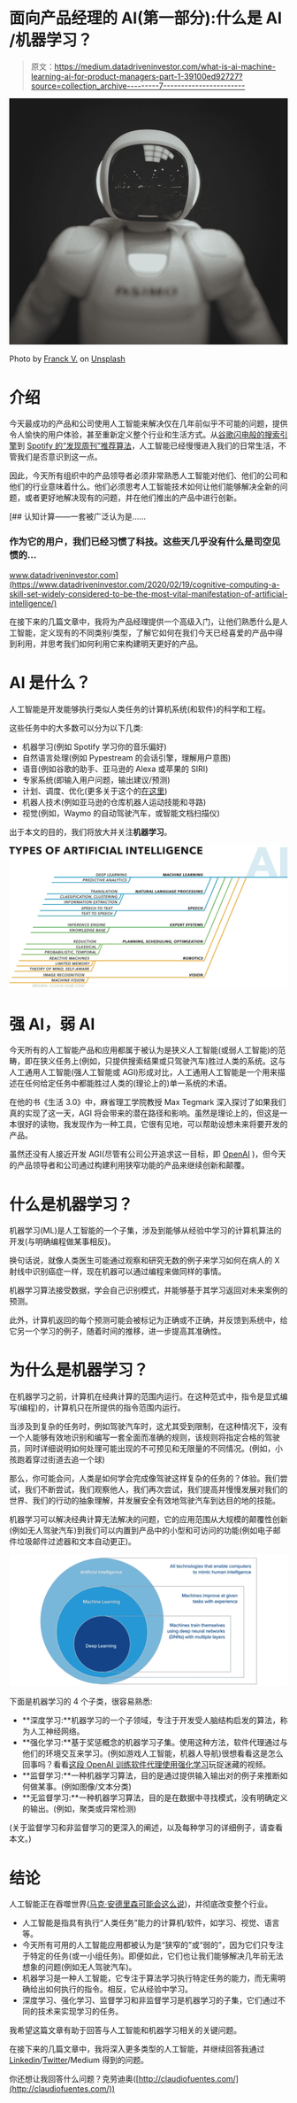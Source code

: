 # 面向产品经理的 AI(第一部分):什么是 AI /机器学习？

> 原文：<https://medium.datadriveninvestor.com/what-is-ai-machine-learning-ai-for-product-managers-part-1-39100ed92727?source=collection_archive---------7----------------------->

![](img/976e90b49812b3e266182288fdd8cd23.png)

Photo by [Franck V.](https://unsplash.com/@franckinjapan?utm_source=medium&utm_medium=referral) on [Unsplash](https://unsplash.com?utm_source=medium&utm_medium=referral)

# 介绍

今天最成功的产品和公司使用人工智能来解决仅在几年前似乎不可能的问题，提供令人愉快的用户体验，甚至重新定义整个行业和生活方式。从[谷歌闪电般的搜索引擎](https://www.wired.com/2016/02/ai-is-changing-the-technology-behind-google-searches/)到 [Spotify 的“发现周刊”推荐算法](https://qz.com/571007/the-magic-that-makes-spotifys-discover-weekly-playlists-so-damn-good/)，人工智能已经慢慢进入我们的日常生活，不管我们是否意识到这一点。

因此，今天所有组织中的产品领导者必须非常熟悉人工智能对他们、他们的公司和他们的行业意味着什么。他们必须思考人工智能技术如何让他们能够解决全新的问题，或者更好地解决现有的问题，并在他们推出的产品中进行创新。

[](https://www.datadriveninvestor.com/2020/02/19/cognitive-computing-a-skill-set-widely-considered-to-be-the-most-vital-manifestation-of-artificial-intelligence/) [## 认知计算——一套被广泛认为是……

### 作为它的用户，我们已经习惯了科技。这些天几乎没有什么是司空见惯的…

www.datadriveninvestor.com](https://www.datadriveninvestor.com/2020/02/19/cognitive-computing-a-skill-set-widely-considered-to-be-the-most-vital-manifestation-of-artificial-intelligence/) 

在接下来的几篇文章中，我将为产品经理提供一个高级入门，让他们熟悉什么是人工智能，定义现有的不同类别/类型，了解它如何在我们今天已经喜爱的产品中得到利用，并思考我们如何利用它来构建明天更好的产品。

# AI 是什么？

人工智能是开发能够执行类似人类任务的计算机系统(和软件)的科学和工程。

这些任务中的大多数可以分为以下几类:

*   机器学习(例如 Spotify 学习你的音乐偏好)
*   自然语言处理(例如 Pypestream 的会话引擎，理解用户意图)
*   语音(例如谷歌的助手、亚马逊的 Alexa 或苹果的 SIRI)
*   专家系统(即输入用户问题，输出建议/预测)
*   计划、调度、优化(更多关于这个的[在这里](https://en.wikipedia.org/wiki/Automated_planning_and_scheduling))
*   机器人技术(例如亚马逊的仓库机器人运动技能和寻路)
*   视觉(例如，Waymo 的自动驾驶汽车，或智能文档扫描仪)

出于本文的目的，我们将放大并关注**机器学习**。

![](img/1d3860cdeb38d783dfe7c6450d585719.png)

# 强 AI，弱 AI

今天所有的人工智能产品和应用都属于被认为是狭义人工智能(或弱人工智能)的范畴，即在狭义任务上(例如，只提供搜索结果或只驾驶汽车)胜过人类的系统。这与人工通用人工智能(强人工智能或 AGI)形成对比，人工通用人工智能是一个用来描述在任何给定任务中都能胜过人类的(理论上的)单一系统的术语。

在他的书《生活 3.0》中，麻省理工学院教授 Max Tegmark 深入探讨了如果我们真的实现了这一天，AGI 将会带来的潜在路径和影响。虽然是理论上的，但这是一本很好的读物，我发现作为一种工具，它很有见地，可以帮助设想未来将要开发的产品。

虽然还没有人接近开发 AGI(尽管有公司公开追求这一目标，即 [OpenAI](https://openai.com/) )，但今天的产品领导者和公司通过构建利用狭窄功能的产品来继续创新和颠覆。

# 什么是机器学习？

机器学习(ML)是人工智能的一个子集，涉及到能够从经验中学习的计算机算法的开发(与明确编程做某事相反)。

换句话说，就像人类医生可能通过观察和研究无数的例子来学习如何在病人的 X 射线中识别癌症一样，现在机器可以通过编程来做同样的事情。

机器学习算法接受数据，学会自己识别模式，并能够基于其学习返回对未来案例的预测。

此外，计算机返回的每个预测可能会被标记为正确或不正确，并反馈到系统中，给它另一个学习的例子，随着时间的推移，进一步提高其准确性。

# 为什么是机器学习？

在机器学习之前，计算机在经典计算的范围内运行。在这种范式中，指令是显式编写(编程)的，计算机只在所提供的指令范围内运行。

当涉及到复杂的任务时，例如驾驶汽车时，这尤其受到限制，在这种情况下，没有一个人能够有效地识别和编写一套全面而准确的规则，该规则将指定合格的驾驶员，同时详细说明如何处理可能出现的不可预见和无限量的不同情况。(例如，小孩跑着穿过街道去追一个球)

那么，你可能会问，人类是如何学会完成像驾驶这样复杂的任务的？体验。我们尝试，我们不断尝试，我们观察他人，我们再次尝试，我们提高并慢慢发展对我们的世界、我们的行动的抽象理解，并发展安全有效地驾驶汽车到达目的地的技能。

机器学习可以解决经典计算无法解决的问题，它的应用范围从大规模的颠覆性创新(例如无人驾驶汽车)到我们可以内置到产品中的小型和可访问的功能(例如电子邮件垃圾邮件过滤器和文本自动更正)。

![](img/0b1a2c9b9baee5d2622d6a6f93927d9a.png)

下面是机器学习的 4 个子类，很容易熟悉:

*   **深度学习:**机器学习的一个子领域，专注于开发受人脑结构启发的算法，称为人工神经网络。
*   **强化学习:**基于奖惩概念的机器学习子集。使用这种方法，软件代理通过与他们的环境交互来学习。(例如游戏人工智能，机器人导航)很想看看这是怎么回事吗？看看[这段 OpenAI 训练软件代理使用强化学习](https://www.youtube.com/watch?v=kopoLzvh5jY)玩捉迷藏的视频。
*   **监督学习:**一种机器学习算法，目的是通过提供输入输出对的例子来推断如何做某事。(例如图像/文本分类)
*   **无监督学习:**一种机器学习算法，目的是在数据中寻找模式，没有明确定义的输出。(例如，聚类或异常检测)

(关于监督学习和非监督学习的更深入的阐述，以及每种学习的详细例子，请查看本文。)

# 结论

人工智能正在吞噬世界([马克·安德里森可能会这么说](https://techcrunch.com/2016/06/07/software-is-eating-the-world-5-years-later/))，并彻底改变整个行业。

*   人工智能是指具有执行“人类任务”能力的计算机/软件，如学习、视觉、语言等。
*   今天所有可用的人工智能应用都被认为是“狭窄的”或“弱的”，因为它们只专注于特定的任务(或一小组任务)。即便如此，它们也让我们能够解决几年前无法想象的问题(例如无人驾驶汽车)。
*   机器学习是一种人工智能，它专注于算法学习执行特定任务的能力，而无需明确给出如何执行的指令。相反，它从经验中学习。
*   深度学习、强化学习、监督学习和非监督学习是机器学习的子集，它们通过不同的技术来实现学习的任务。

我希望这篇文章有助于回答与人工智能和机器学习相关的关键问题。

在接下来的几篇文章中，我将深入更多类型的人工智能，并继续回答我通过[Linkedin](https://www.linkedin.com/in/claudiofuen/)/[Twitter](https://twitter.com/claud_fuen)/Medium 得到的问题。

你还想让我回答什么问题？克劳迪奥([http://claudiofuentes.com/](http://claudiofuentes.com/))